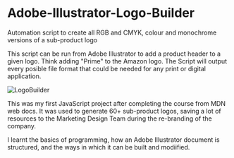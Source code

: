 # Adobe-Illustrator-Logo-Builder
Automation script to create all RGB and CMYK, colour and monochrome versions of a sub-product logo

This script can be run from Adobe Illustrator to add a product header to a given logo. Think adding "Prime" to the Amazon logo.
The Script will output every posible file format that could be needed for any print or digital application.


![LogoBuilder](https://github.com/Detege/Adobe-Illustrator-Logo-Builder/assets/64422541/397f7d37-469d-4ba2-b753-034ba7259dd9)


This was my first JavaScript project after completing the course from MDN web docs. It was used to generate 60+ sub-product logos, saving a lot of resources to the Marketing Design Team during the re-branding of the company.

I learnt the basics of programming, how an Adobe Illustrator document is structured, and the ways in which it can be built and modiified.
